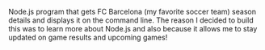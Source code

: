Node.js program that gets FC Barcelona (my favorite soccer team) season details and displays it on the command line. The reason I decided to build this was to learn more about Node.js and also because it allows me to stay updated on game results and upcoming games!
